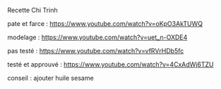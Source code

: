 Recette Chi Trinh

pate et farce : 
https://www.youtube.com/watch?v=oKpO3AkTUWQ

modelage : 
https://www.youtube.com/watch?v=uet_n-OXDE4

pas testé :
https://www.youtube.com/watch?v=vfRVrHDb5fc

testé et approuvé :
https://www.youtube.com/watch?v=4CxAdWj6TZU

conseil : ajouter huile sesame

